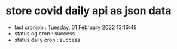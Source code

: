 # store covid daily api as json data

- last cronjob : Tuesday, 01 February 2022 13:16:48
- status og cron : success
- status daily cron : success
      
      